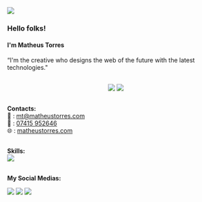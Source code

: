 <img src="https://github.com/matorrestech/matorrestech/blob/main/Cover.png">

### Hello folks!

#### I'm Matheus Torres

“I'm the creative who designs the web of the future with the latest technologies."

##

<div align="center" style="display: inline_block">
  <img src="https://github-readme-stats.vercel.app/api?username=matorrestech&theme=blue" target="_blank">
  <img src="https://github-readme-stats.vercel.app/api/top-langs/?username=matorrestech&theme=blue" target="_blank">
</div>

##

<b>Contacts:</b><br>
📧 : <a href="mailto:mt@matheustorres.com">mt@matheustorres.com</a><br>
📱 : <a href="https://wa.me/4407415952646">07415 952646</a><br>
🌐 : <a href="http://matheustorres.com">matheustorres.com</a><br>

##

<b>Skills:</b><br>
<img src="https://github.com/matorrestech/matorrestech/blob/main/Skills.png">

##

<b>My Social Medias:</b><br>
<div>
  <a href="https://www.instagram.com/matorrestech" target="_blank"><img src="https://img.shields.io/badge/Instagram-E4405F?style=for-the-badge&logo=instagram&logoColor=white" target="_blank"></a>
  <a href="https://www.linkedin.com/in/matorrestech/" target="_blank"><img src="https://img.shields.io/badge/LinkedIn-0077B5?style=for-the-badge&logo=linkedin&logoColor=white" target="_blank"></a>
  <a href="https://matheustorres.com" target="_blank"><img src="https://img.shields.io/badge/website-000000?style=for-the-badge&logo=About.me&logoColor=white" target="_blank"></a>
</div>


